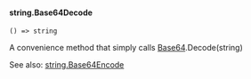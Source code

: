 #### string.Base64Decode

``` suneido
() => string
```

A convenience method that simply calls [Base64](<../Base64.md>).Decode(string)

See also: [string.Base64Encode](<string.Base64Encode.md>)